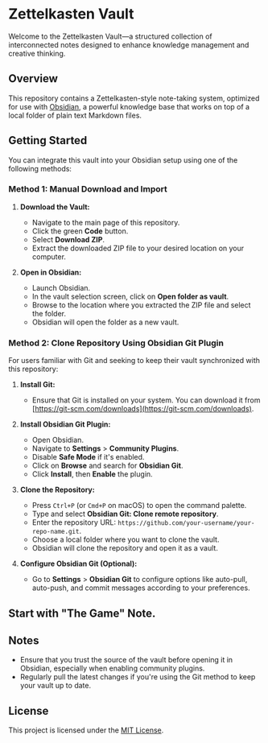 # Zettelkasten Vault

Welcome to the Zettelkasten Vault—a structured collection of interconnected notes designed to enhance knowledge management and creative thinking.


## Overview

This repository contains a Zettelkasten-style note-taking system, optimized for use with [Obsidian](https://obsidian.md/), a powerful knowledge base that works on top of a local folder of plain text Markdown files.

## Getting Started

You can integrate this vault into your Obsidian setup using one of the following methods:

### Method 1: Manual Download and Import

1. **Download the Vault:**
   - Navigate to the main page of this repository.
   - Click the green **Code** button.
   - Select **Download ZIP**.
   - Extract the downloaded ZIP file to your desired location on your computer.

2. **Open in Obsidian:**
   - Launch Obsidian.
   - In the vault selection screen, click on **Open folder as vault**.
   - Browse to the location where you extracted the ZIP file and select the folder.
   - Obsidian will open the folder as a new vault.

### Method 2: Clone Repository Using Obsidian Git Plugin

For users familiar with Git and seeking to keep their vault synchronized with this repository:

1. **Install Git:**
   - Ensure that Git is installed on your system. You can download it from [https://git-scm.com/downloads](https://git-scm.com/downloads).

2. **Install Obsidian Git Plugin:**
   - Open Obsidian.
   - Navigate to **Settings** > **Community Plugins**.
   - Disable **Safe Mode** if it's enabled.
   - Click on **Browse** and search for **Obsidian Git**.
   - Click **Install**, then **Enable** the plugin.

3. **Clone the Repository:**
   - Press `Ctrl+P` (or `Cmd+P` on macOS) to open the command palette.
   - Type and select **Obsidian Git: Clone remote repository**.
   - Enter the repository URL: `https://github.com/your-username/your-repo-name.git`.
   - Choose a local folder where you want to clone the vault.
   - Obsidian will clone the repository and open it as a vault.

4. **Configure Obsidian Git (Optional):**
   - Go to **Settings** > **Obsidian Git** to configure options like auto-pull, auto-push, and commit messages according to your preferences.

## Start with "The Game" Note.

## Notes

- Ensure that you trust the source of the vault before opening it in Obsidian, especially when enabling community plugins.
- Regularly pull the latest changes if you're using the Git method to keep your vault up to date.

## License

This project is licensed under the [MIT License](LICENSE).
